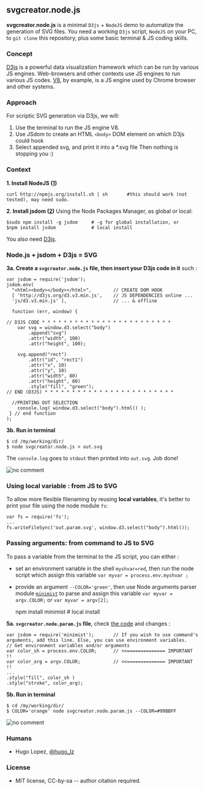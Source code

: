 ## svgcreator.node.js
**svgcreator.node.js** is a minimal `D3js` + `NodeJS` demo to automatize the generation of SVG files. You need a working `D3js` script, `NodeJS` on your PC, to `git clone` this repository, plus some basic terminal & JS coding skills.

### Concept
[D3js](http://d3js.org/d3.v3.min.js) is a powerful data visualization framework which can be run by various JS engines. Web-browsers and other contexts use JS engines to run various JS codes. [V8](https://en.wikipedia.org/wiki/V8_(JavaScript_engine)), by example, is a JS engine used by Chrome browser and other systems. 

### Approach
For scriptic SVG generation via D3js, we will: 
1. Use the terminal to run the JS engine V8.
2. Use JSdom to create an HTML `<body>` DOM element on which D3js could hook
3. Select appended svg, and print it into a *.svg file
Then nothing is stopping you :)

### Context

**1. Install NodeJS ([1](http://howtonode.org/how-to-install-nodejs))**

    curl http://npmjs.org/install.sh | sh       #this should work (not tested), may need sudo.

**2. Install jsdom ([2](https://github.com/tmpvar/jsdom#install))**
Using the Node Packages Manager, as global or local:

    $sudo npm install -g jsdom     # -g for global installation, or
    $npm install jsdom             # local install

You also need [D3js](http://d3js.org/d3.v3.min.js).

### Node.js + jsdom + D3js = SVG

**3a. Create a `svgcreator.node.js` file, then insert your D3js code in it** such :

    var jsdom = require('jsdom');
    jsdom.env(
      "<html><body></body></html>",        // CREATE DOM HOOK
      [ 'http://d3js.org/d3.v3.min.js',    // JS DEPENDENCIES online ...
      'js/d3.v3.min.js' ],                 // ... & offline
    
      function (err, window) {
    
    // D3JS CODE * * * * * * * * * * * * * * * * * * * * * * * *
        var svg = window.d3.select("body")
            .append("svg")
            .attr("width", 100)
            .attr("height", 100);
    
        svg.append("rect")
            .attr("id", "rect1")
            .attr("x", 10)
            .attr("y", 10)
            .attr("width", 80)
            .attr("height", 80)
            .style("fill", "green");
    // END (D3JS) * * * * * * * * * * * * * * * * * * * * * * * *
    
      //PRINTING OUT SELECTION
        console.log( window.d3.select("body").html() );
     } // end function
    );

**3b. Run in terminal** 
    
    $ cd /my/working/dir/
    $ node svgcreator.node.js > out.svg

The `console.log` goes to `stdout` then printed into `out.svg`. Job done!

![no comment](https://raw.github.com/hugolpz/svgcreator.node.js/master/out.png)

### Using local variable : from JS to SVG

To allow more flexible filenaming by reusing **local variables**, it's better to print your file using the node module `fs`:

    var fs = require('fs');
    ...
    fs.writeFileSync('out.param.svg', window.d3.select("body").html());

### Passing arguments: from command to JS to SVG
To pass a variable from the terminal to the JS script, you can either :

 - set an environment variable in the shell `myshvar=red`, then run the node script which assign this variable `var myvar = process.env.myshvar ;`
 - provide an argument `--COLOR='green'`, then use Node arguments parser module [`minimist`](https://github.com/substack/minimist/) to parse and assign this variable `var myvar = argv.COLOR;` or `var myvar = argv[2];`

    npm install minimist  # local install

**5a. `svgcreator.node.param.js` file**, check [the code](https://raw.github.com/hugolpz/svgcreator.node.js/master/svgcreator.node.param.js) and changes :
    
    var jsdom = require('minimist');       // If you wish to use command's arguments, add this line. Else, you can use environment variables.
    // Get environment variables and/or arguments
    var color_sh = process.env.COLOR;      // <<============== IMPORTANT !!
    var color_arg = argv.COLOR;            // <<============== IMPORTANT !!
    ...
    .style("fill", color_sh )
    .style("stroke", color_arg);

**5b. Run in terminal**
    
    $ cd /my/working/dir/
    $ COLOR='orange' node svgcreator.node.param.js --COLOR=#99BBFF

![no comment](https://raw.github.com/hugolpz/svgcreator.node.js/master/out.param.png)

### Humans

- Hugo Lopez, [@hugo_lz](http://twitter.com/hugo_lz)

### License

- MIT license, CC-by-sa  -- author citation required.
